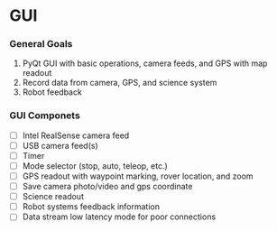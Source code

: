 # GUI

### General Goals
1. PyQt GUI with basic operations, camera feeds, and GPS with map readout
2. Record data from camera, GPS, and science system
3. Robot feedback

### GUI Componets
- [ ] Intel RealSense camera feed
- [ ] USB camera feed(s)
- [ ] Timer
- [ ] Mode selector (stop, auto, teleop, etc.)
- [ ] GPS readout with waypoint marking, rover location, and zoom
- [ ] Save camera photo/video and gps coordinate
- [ ] Science readout
- [ ] Robot systems feedback information
- [ ] Data stream low latency mode for poor connections
